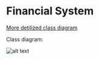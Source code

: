 # Financial System

[More detilized class diagram](source/DIAGRAMS.md)

Class diagram:

![alt text](https://www.plantuml.com/plantuml/png/XLFHZjCm47ptL_WPgVS525rxXo0I9z2LqptlnKinf8wmDw1AV3nnjwP3x9QdDZkpCvFTpMqIYZBj1qClIIBrOlk1KhBt9BIXn4OVE_UE0qUICPgdnF5-Or__lhavqvRztVQGXFSVNxvnBnMO9Omv_cIP1Vjj42y71PwsCxCBpl_qRg81YaPxiePjYApxVfo2h9rhePyZXKIz-34qq4V-CN6I1l9Xf5P35vBGCEmvp4shbSqqSnVPUNZUKFYkgLhA6RL7ihv-FT472hJZMDNV-oHZF1JOB0hgLT3onuwpa-u1Xm4zbN1DiwlLAmlbIvJJFCqylfs_vg44R2rBRc5Tkmnkz1ypmaRT4XPHhHpKLaZucYhoK0ZMt-Oqp9ehHAojtO8DV17NuWCB5CxL5W6IwmbyuVZitOvbnjxWXInSahBGeZ1qySy-kF7N4J_br0xpoBlvEL8MrL9smbimqA0MrRlg5uePdBkZwBIoXBCyXR-zW-UIzcBAzIHVBwIRhNmE3-wVEFgnc1SSxAl96yohdCPbcLDMIFdl-6iSbjZ4SJ8rYgdQCBnPZTUJDUQ1V00A7iSIGprpoy5D--4F)

